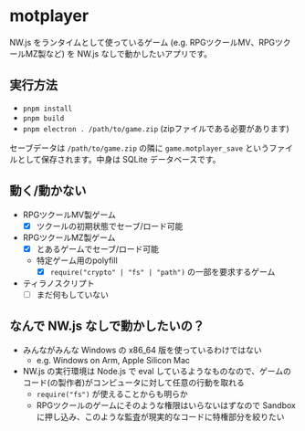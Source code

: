 # motplayer

NW.js をランタイムとして使っているゲーム (e.g. RPGツクールMV、RPGツクールMZ製など) を NW.js なしで動かしたいアプリです。

## 実行方法

* `pnpm install`
* `pnpm build`
* `pnpm electron . /path/to/game.zip` (zipファイルである必要があります)

セーブデータは `/path/to/game.zip` の隣に `game.motplayer_save` というファイルとして保存されます。中身は SQLite データベースです。

## 動く/動かない

* RPGツクールMV製ゲーム
  * [x] ツクールの初期状態でセーブ/ロード可能
* RPGツクールMZ製ゲーム
  * [x] とあるゲームでセーブ/ロード可能
  * 特定ゲーム用のpolyfill
    * [x] `require("crypto" | "fs" | "path")` の一部を要求するゲーム
* ティラノスクリプト
  * [ ] まだ何もしていない

## なんで NW.js なしで動かしたいの？

* みんながみんな Windows の x86_64 版を使っているわけではない
  * e.g. Windows on Arm, Apple Silicon Mac
* NW.js の実行環境は Node.js で eval しているようなものなので、ゲームのコード(の製作者)がコンピュータに対して任意の行動を取れる
  * `require("fs")` が使えることからも明らか
  * RPGツクールのゲームにそのような権限はいらないはずなので Sandbox に押し込み、このような監査が現実的なコードに特権部分を絞りたい
